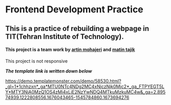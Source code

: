 # Frontend Development Practice
## This is a practice of rebuilding a webpage in TIT(Tehran Institute of Technology).
#### This project is a team work by [artin mohajeri](https://github.com/artinmohajeri) and [matin tajik](https://github.com/Matintajik)
This project is not responsive


***The template link is written down below***

https://demo.templatemonster.com/demo/58530.html?_gl=1*1chhzxn*_ga*MTU0NTc4NDg2MC4xNjczNjk0Mjc2*_ga_FTPYEGT5LY*MTY3NjA0MzQ1OS4zMi4xLjE2NzYwNDQ4MTkuMzkuMC4w&_ga=2.89574939.1222808556.1676043465-1545784860.1673694276
